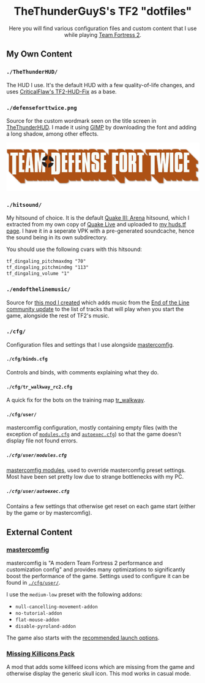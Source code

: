 <h1 align="center">TheThunderGuyS's TF2 "dotfiles"</h1>
<p align="center">Here you will find various configuration files and custom content that I use while playing <a href="https://www.teamfortress.com/">Team Fortress 2</a>.</p>

## My Own Content
### `./TheThunderHUD/`
The HUD I use. It's the default HUD with a few quality-of-life changes, and uses [CriticalFlaw's TF2-HUD-Fix](https://github.com/CriticalFlaw/TF2-HUD-Fix.git) as a base.

### `./defenseforttwice.png`
Source for the custom wordmark seen on the title screen in [TheThunderHUD](#`./TheThunderHUD/`). I made it using [GIMP](https://www.gimp.org/) by downloading the font and adding a long shadow, among other effects.

<p align="center"><img src="./defenseforttwice.png" alt="Team Defense Fort Twice"></p>

### `./hitsound/`
My hitsound of choice. It is the default [Quake III: Arena](https://en.wikipedia.org/wiki/Quake_III_Arena) hitsound, which I extracted from my own copy of [Quake Live](https://store.steampowered.com/app/282440/Quake_Live/) and uploaded to [my huds.tf page](https://huds.tf/site/s-Quake-Live-hitsound). I have it in a seperate VPK with a pre-generated soundcache, hence the sound being in its own subdirectory.

You should use the following cvars with this hitsound:
```
tf_dingaling_pitchmaxdmg "70"
tf_dingaling_pitchmindmg "113"
tf_dingaling_volume "1"
```

### `./endofthelinemusic/`
Source for [this mod I created](https://gamebanana.com/sounds/51743) which adds music from the [End of the Line community update](https://www.teamfortress.com/endoftheline/) to the list of tracks that will play when you start the game, alongside the rest of TF2's music.

### `./cfg/`
Configuration files and settings that I use alongside [mastercomfig](#mastercomfig).
#### `./cfg/binds.cfg`
Controls and binds, with comments explaining what they do.
#### `./cfg/tr_walkway_rc2.cfg`
A quick fix for the bots on the training map [tr_walkway](https://gamebanana.com/maps/107794).
#### `./cfg/user/`
mastercomfig configuration, mostly containing empty files (with the exception of [`modules.cfg`](#`./cfg/user/modules.cfg`) and [`autoexec.cfg`](#`./cfg/user/autoexec.cfg`)) so that the game doesn't display file not found errors.
##### `./cfg/user/modules.cfg`
[mastercomfig modules](https://docs.mastercomfig.com/en/latest/customization/modules/), used to override mastercomfig preset settings. Most have been set pretty low due to strange bottlenecks with my PC.
##### `./cfg/user/autoexec.cfg`
Contains a few settings that otherwise get reset on each game start (either by the game or by mastercomfig).

## External Content
### [mastercomfig](https://mastercomfig.com)
mastercomfig is "A modern Team Fortress 2 performance and customization config" and provides many optimizations to significantly boost the performance of the game. Settings used to configure it can be found in [`./cfg/user/`](#`./cfg/user/`).

I use the `medium-low` preset with the following addons:
- `null-cancelling-movement-addon`
- `no-tutorial-addon`
- `flat-mouse-addon`
- `disable-pyroland-addon`

The game also starts with the [recommended launch options](https://docs.mastercomfig.com/en/latest/customization/launch_options/).

### [Missing Killicons Pack](https://steamcommunity.com/sharedfiles/filedetails/?id=2156604959)
A mod that adds some killfeed icons which are missing from the game and otherwise display the generic skull icon. This mod works in casual mode.
